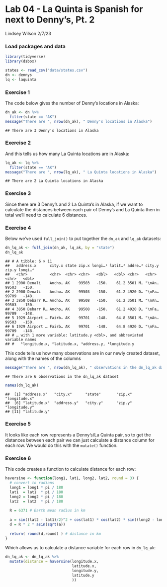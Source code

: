 Lab 04 - La Quinta is Spanish for next to Denny’s, Pt. 2
================
Lindsey Wilson
2/7/23

### Load packages and data

``` r
library(tidyverse) 
library(dsbox) 
```

``` r
states <- read_csv("data/states.csv")
dn <- dennys
lq <- laquinta
```

### Exercise 1

The code below gives the number of Denny’s locations in Alaska:

``` r
dn_ak <- dn %>%
  filter(state == "AK")
message("There are ", nrow(dn_ak), " Denny's locations in Alaska")
```

    ## There are 3 Denny's locations in Alaska

### Exercise 2

And this tells us how many La Quinta locations are in Alaska:

``` r
lq_ak <- lq %>%
  filter(state == "AK")
message("There are ", nrow(lq_ak), " La Quinta locations in Alaska")
```

    ## There are 2 La Quinta locations in Alaska

### Exercise 3

Since there are 3 Denny’s and 2 La Quinta’s in Alaska, if we want to
calculate the distances between each pair of Denny’s and La Quinta then
in total we’ll need to calculate 6 distances.

### Exercise 4

Below we’ve used `full_join()` to put together the `dn_ak` and `lq_ak`
datasets:

``` r
dn_lq_ak <- full_join(dn_ak, lq_ak, by = "state")
dn_lq_ak
```

    ## # A tibble: 6 × 11
    ##   address.x      city.x state zip.x longi…¹ latit…² addre…³ city.y zip.y longi…⁴
    ##   <chr>          <chr>  <chr> <chr>   <dbl>   <dbl> <chr>   <chr>  <chr>   <dbl>
    ## 1 2900 Denali    Ancho… AK    99503   -150.    61.2 3501 M… "\nAn… 99503   -150.
    ## 2 2900 Denali    Ancho… AK    99503   -150.    61.2 4920 D… "\nFa… 99709   -148.
    ## 3 3850 Debarr R… Ancho… AK    99508   -150.    61.2 3501 M… "\nAn… 99503   -150.
    ## 4 3850 Debarr R… Ancho… AK    99508   -150.    61.2 4920 D… "\nFa… 99709   -148.
    ## 5 1929 Airport … Fairb… AK    99701   -148.    64.8 3501 M… "\nAn… 99503   -150.
    ## 6 1929 Airport … Fairb… AK    99701   -148.    64.8 4920 D… "\nFa… 99709   -148.
    ## # … with 1 more variable: latitude.y <dbl>, and abbreviated variable names
    ## #   ¹​longitude.x, ²​latitude.x, ³​address.y, ⁴​longitude.y

This code tells us how many observations are in our newly created
dataset, along with the names of the columns

``` r
message("There are ", nrow(dn_lq_ak), " observations in the dn_lq_ak dataset")
```

    ## There are 6 observations in the dn_lq_ak dataset

``` r
names(dn_lq_ak)
```

    ##  [1] "address.x"   "city.x"      "state"       "zip.x"       "longitude.x"
    ##  [6] "latitude.x"  "address.y"   "city.y"      "zip.y"       "longitude.y"
    ## [11] "latitude.y"

### Exercise 5

It looks like each row represents a Denny’s/La Quinta pair, so to get
the distances between each pair we can just calculate a distance column
for each row. We would do this with the `mutate()` function.

### Exercise 6

This code creates a function to calculate distance for each row:

``` r
haversine <- function(long1, lat1, long2, lat2, round = 3) {
  # convert to radians
  long1 = long1 * pi / 180
  lat1  = lat1  * pi / 180
  long2 = long2 * pi / 180
  lat2  = lat2  * pi / 180
  
  R = 6371 # Earth mean radius in km
  
  a = sin((lat2 - lat1)/2)^2 + cos(lat1) * cos(lat2) * sin((long2 - long1)/2)^2
  d = R * 2 * asin(sqrt(a))
  
  return( round(d,round) ) # distance in km
}
```

Which allows us to calculate a distance variable for each row in
`dn_lq_ak`:

``` r
dn_lq_ak <- dn_lq_ak %>%
  mutate(distance = haversine(longitude.x,
                              latitude.x,
                              longitude.y,
                              latitude.y
                              ))
```
